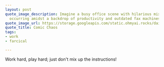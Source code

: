 ```yaml
---
layout: post
quote_image_description: Imagine a busy office scene with hilarious mix-ups and misunderstandings
  occurring amidst a backdrop of productivity and outdated fax machines.
quote_image_url: https://storage.googleapis.com/static.ohmyai.rocks/daily/2024-04-06.jpg
quote_title: Comic Chaos
tags:
- work
- farcical

---
```


Work hard, play hard; just don't mix up the instructions!